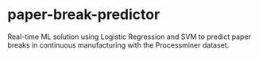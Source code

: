 # paper-break-predictor
Real-time ML solution using Logistic Regression and SVM to predict paper breaks in continuous manufacturing with the Processminer dataset.
